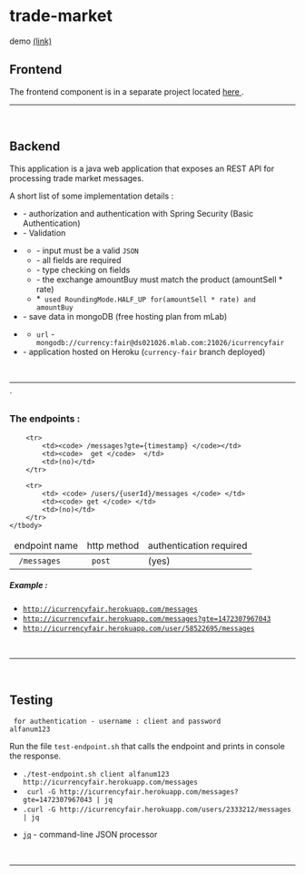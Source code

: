 # trade-market 


<p>demo <a href="http://trade-market-ui.herokuapp.com">(link)</a></p>

 <h2> Frontend</h2>
 <p> The frontend component is in a separate project located <a href="https://github.com/volosincu/trade-market-ui.github.io"> here </a>.</p>
 
 <hr />
 <br />
 
 <h2> Backend</h2>
 <p>This application is a java web application that exposes an REST API for processing trade market messages.</p>
 

 <p>A short list of some implementation details :</p>
 <ul>
     <li> - authorization and authentication with Spring Security (Basic Authentication)</li>
     <li> - Validation </li>
     <li>
           <div>
                    <ul id="validation">
                        <li> - input must be a valid <code>JSON</code></li>
                        <li> - all fields are required </li>
                        <li> - type checking on fields </li>
                        <li> - the exchange amountBuy must match the product (amountSell * rate) </li>
                        <li> *<code> used RoundingMode.HALF_UP for(amountSell * rate) and amountBuy </code></li>
                    </ul>
            </div>
     </li>
     <li> - save data in mongoDB  (free hosting plan from mLab)</li>
     <li> 
         <div> 
             <ul  id="mongodb">
                 <li> <code>url</code> - <code> mongodb://currency:fair@ds021026.mlab.com:21026/icurrencyfair</code> </li>
             </ul>
         </div>
     </li>
      <li> - application hosted on Heroku (<code>currency-fair</code> branch deployed) </li>
 </ul>


 <br />
 <hr />`
 <br />
 
 
<h3>The endpoints : </h3>

<table>
    <thead>
        <tr>
            <td>endpoint name </td>
            <td>http method</td>
            <td>authentication required</td>
        </tr>
    </thead>
    <tbody>
        <tr>  
            <td><code> /messages </code></td>
            <td><code> post </code> </td>
            <td>(yes)</td>
        </tr>

        <tr>
            <td><code> /messages?gte={timestamp} </code></td>
            <td><code>  get </code>  </td>
            <td>(no)</td>
        </tr>

        <tr>
            <td> <code> /users/{userId}/messages </code> </td>
            <td><code> get </code> </td>
            <td>(no)</td>
        </tr>
    </tbody>
</table>

<h5>Example : </h5>
<ul>
    <li><code><a href="http://icurrencyfair.herokuapp.com/messages">http://icurrencyfair.herokuapp.com/messages</a></code></li>
    <li><code><a href="http://icurrencyfair.herokuapp.com/messages?gte=1472307967043">http://icurrencyfair.herokuapp.com/messages?gte=1472307967043</a></code></li>
    <li><code><a href="http://icurrencyfair.herokuapp.com/user/58522695/messages">http://icurrencyfair.herokuapp.com/user/58522695/messages</a></code></li>
</ul>

 <br />
 <hr />
 <br />
 
 
 <h2>Testing</h2>
 
<code> for authentication - username : client and password alfanum123</code> 
 <p>Run the file <code>test-endpoint.sh</code> that  calls the endpoint and prints in console the response. </p>
 <ul>
     <li><code>./test-endpoint.sh client alfanum123  http://icurrencyfair.herokuapp.com/messages</code></li>
     <li><code> curl -G http://icurrencyfair.herokuapp.com/messages?gte=1472307967043 | jq </code></li>
     <li><code>.curl -G http://icurrencyfair.herokuapp.com/users/2333212/messages  | jq </code></li>
 </ul>
 
 * <code><a href="https://stedolan.github.io/jq/">jq</a></code>  - command-line JSON processor 

 <br />
 <hr />
 <br />
  <br />
   <br />
